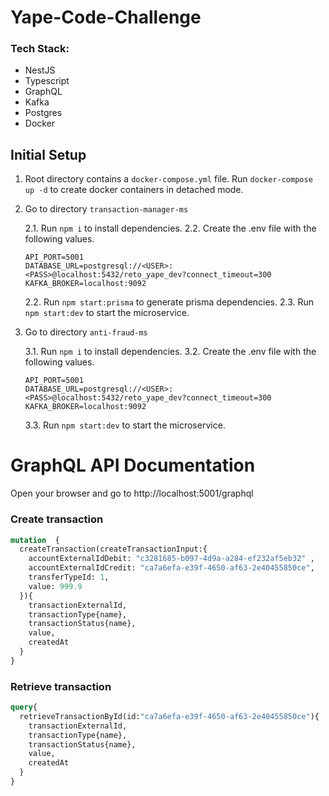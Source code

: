 # Yape-Code-Challenge
### Tech Stack:
- NestJS
- Typescript
- GraphQL
- Kafka
- Postgres
- Docker

## Initial Setup

1. Root directory contains a `docker-compose.yml` file. Run `docker-compose up -d` to create docker containers in detached mode.
2. Go to directory `transaction-manager-ms`

    2.1. Run `npm i` to install dependencies.
    2.2. Create the .env file with the following values.
    ```
    API_PORT=5001
    DATABASE_URL=postgresql://<USER>:<PASS>@localhost:5432/reto_yape_dev?connect_timeout=300
    KAFKA_BROKER=localhost:9092
    ```
    2.2. Run `npm start:prisma` to generate prisma dependencies.
    2.3. Run `npm start:dev` to start the microservice.

3. Go to directory `anti-fraud-ms`

    3.1. Run `npm i` to install dependencies.
    3.2. Create the .env file with the following values.
    ```
    API_PORT=5001
    DATABASE_URL=postgresql://<USER>:<PASS>@localhost:5432/reto_yape_dev?connect_timeout=300
    KAFKA_BROKER=localhost:9092
    ```
    3.3. Run `npm start:dev` to start the microservice.


# GraphQL API Documentation

Open your browser and go to http://localhost:5001/graphql

### Create transaction
```graphql
mutation  {
  createTransaction(createTransactionInput:{
    accountExternalIdDebit: "c3281685-b097-4d9a-a284-ef232af5eb32" ,
    accountExternalIdCredit: "ca7a6efa-e39f-4650-af63-2e40455850ce",
    transferTypeId: 1,
    value: 999.9
  }){
    transactionExternalId,
    transactionType{name},
    transactionStatus{name},
    value,
    createdAt
  }
}
```


### Retrieve transaction
```graphql
query{
  retrieveTransactionById(id:"ca7a6efa-e39f-4650-af63-2e40455850ce"){
    transactionExternalId,
    transactionType{name},
    transactionStatus{name},
    value,
    createdAt
  }
}
```